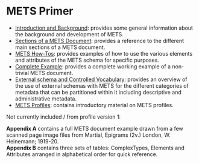 # METS Primer

* [Introduction and Background](intro_background.md): provides some general information about the background and development of METS.
* [Sections of a METS Document](mets_sections.md): provides a reference to the different main sections of a METS document.
* [METS How-Tos](mets_howtos.md): provides examples of how to use the various elements and attributes of the METS schema for specific purposes.
* [Complete Example](complete_example.md): provides a complete working example of a non-trivial METS document.
* [External schema and Controlled Vocabulary](external_schema_vocabulary.md): provides an overview of the use of external schemas with METS for the different categories of metadata that can be partitioned within it including descriptive and administrative metadata. 
* [METS Profiles](mets_profiles.md): contains introductory material on METS profiles.

Not currently included / from profile version 1:

**Appendix A** contains a full METS document example drawn from a few scanned page image files from Martial, Epigrams (2v.) London, W. Heinemann; 1919-20.  
**Appendix B** contains three sets of tables: ComplexTypes, Elements and Attributes arranged in alphabetical order for quick reference.
